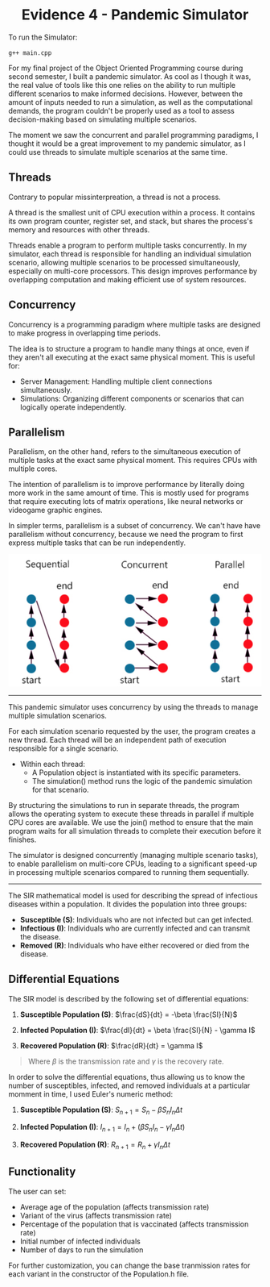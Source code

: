 <div align="center">
  <h1>Evidence 4 - Pandemic Simulator</h1>
</div>

To run the Simulator:

```
g++ main.cpp
```

For my final project of the Object Oriented Programming course during second semester, I built a pandemic simulator. As cool as I though it was, the real value of tools like this one relies on the ability to run multiple different scenarios to make informed decisions. However, between the amount of inputs needed to run a simulation, as well as the computational demands, the program couldn't be properly used as a tool to assess decision-making based on simulating multiple scenarios. 

The moment we saw the concurrent and parallel programming paradigms, I thought it would be a great improvement to my pandemic simulator, as I could use threads to simulate multiple scenarios at the same time.

## Threads

Contrary to popular missinterpreation, a thread is not a process.

A thread is the smallest unit of CPU execution within a process. It contains its own program counter, register set, and stack, but shares the process's memory and resources with other threads.

Threads enable a program to perform multiple tasks concurrently. In my simulator, each thread is responsible for handling an individual simulation scenario, allowing multiple scenarios to be processed simultaneously, especially on multi-core processors. This design improves performance by overlapping computation and making efficient use of system resources.

## Concurrency 

Concurrency is a programming paradigm where multiple tasks are designed to make progress in overlapping time periods.

The idea is to structure a program to handle many things at once, even if they aren't all executing at the exact same physical moment. This is useful for:

- Server Management: Handling multiple client connections simultaneously.
- Simulations: Organizing different components or scenarios that can logically operate independently.

## Parallelism

Parallelism, on the other hand, refers to the simultaneous execution of multiple tasks at the exact same physical moment. This requires CPUs with multiple cores.

The intention of parallelism is to improve performance by literally doing more work in the same amount of time. This is mostly used for programs that require executing lots of matrix operations, like neural networks or videogame graphic engines.


In simpler terms, parallelism is a subset of concurrency. We can't have have parallelism without concurrency, because we need the program to first express multiple tasks that can be run independently. 

![diagram](diagram.png)

----

This pandemic simulator uses concurrency by using the threads to manage multiple simulation scenarios. 


For each simulation scenario requested by the user, the program creates a new thread. Each thread will be an independent path of execution responsible for a single scenario.


* Within each thread:
    *   A Population object is instantiated with its specific parameters.
    *   The simulation() method runs the  logic of the pandemic simulation for that scenario.

By structuring the simulations to run in separate threads, the program allows the operating system to execute these threads in parallel if multiple CPU cores are available. We use the join() method to ensure that the main program waits for all simulation threads to complete their execution before it finishes.

The simulator is designed concurrently (managing multiple scenario tasks), to enable parallelism on multi-core CPUs, leading to a significant speed-up in processing multiple scenarios compared to running them sequentially.

---
The SIR mathematical model is used for describing the spread of infectious diseases within a population. It divides the population into three groups:

- **Susceptible (S)**: Individuals who are not infected but can get infected.
- **Infectious (I)**: Individuals who are currently infected and can transmit the disease.
- **Removed (R)**: Individuals who have either recovered or died from the disease.


## Differential Equations

The SIR model is described by the following set of differential equations:

1. **Susceptible Population (S)**:
   $\frac{dS}{dt} = -\beta \frac{SI}{N}$


2. **Infected Population (I)**:
   $\frac{dI}{dt} = \beta \frac{SI}{N} - \gamma I$

3. **Recovered Population (R)**:
   $\frac{dR}{dt} = \gamma I$

> Where $\beta$ is the transmission rate and $\gamma$ is the recovery rate.

In order to solve the differential equations, thus allowing us to know the number of susceptibles, infected, and removed individuals at a particular momment in time, I used Euler's numeric method:

1. **Susceptible Population (S)**:
   ${S_{n+1}} = {S_n}-\beta {S_nI_n \Delta t}$


2. **Infected Population (I)**:
   ${I_{n+1}} = {I_n}+ (\beta {S_nI_n - \gamma I_n \Delta t})$

3. **Recovered Population (R)**:
   ${R_{n+1}} = {R_n} + {\gamma I_n \Delta t}$


## Functionality

The user can set:

*  Average age of the population (affects transmission rate)
*  Variant of the virus (affects transmission rate)
*  Percentage of the population that is vaccinated (affects transmission rate)
*  Initial number of infected individuals
*  Number of days to run the simulation

For further customization, you can change the base tranmission rates for each variant in the constructor of the Population.h file.